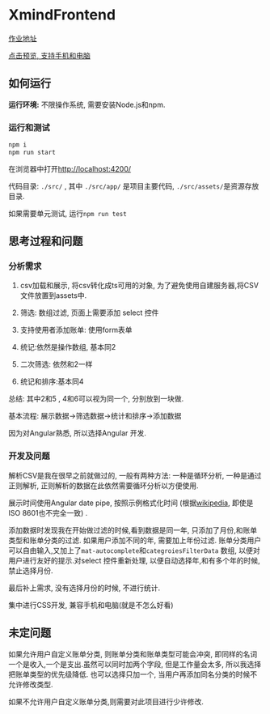 # XmindFrontend

[作业地址](https://github.com/xmindltd/hiring/tree/master/frontend-1)

[点击预览, 支持手机和电脑](https://ztftrue.github.io/xmind-frontend-work/)

## 如何运行

__运行环境:__ 不限操作系统, 需要安装Node.js和npm.

### 运行和测试

```sh
npm i
npm run start
```

在浏览器中打开[http://localhost:4200/](http://localhost:4200/)

代码目录: ```./src/``` , 其中 ```./src/app/``` 是项目主要代码, ```./src/assets/```是资源存放目录.

如果需要单元测试, 运行```npm run test```

## 思考过程和问题

### 分析需求

1. csv加载和展示, 将csv转化成ts可用的对象, 为了避免使用自建服务器,将CSV文件放置到assets中.

2. 筛选: 数组过滤, 页面上需要添加 select 控件

3. 支持使用者添加账单: 使用form表单

4. 统记:依然是操作数组, 基本同2

5. 二次筛选: 依然和2一样

6. 统记和排序:基本同4

总结: 其中2和5 , 4和6可以视为同一个, 分别放到一块做.

基本流程:
展示数据->筛选数据->统计和排序->添加数据

因为对Angular熟悉, 所以选择Angular 开发.

### 开发及问题

解析CSV是我在很早之前就做过的, 一般有两种方法: 一种是循环分析, 一种是通过正则解析, 正则解析的数据在此依然需要循环分析以方便使用.

展示时间使用Angular date pipe, 按照示例格式化时间 (根据[wikipedia](https://zh.wikipedia.org/wiki/ISO_8601), 即使是ISO 8601也不完全一致) .

添加数据时发现我在开始做过滤的时候,看到数据是同一年, 只添加了月份,和账单类型和账单分类的过滤. 如果用户添加不同的年, 需要加上年份过滤. 账单分类用户可以自由输入,又加上了```mat-autocomplete```和```categroiesFilterData``` 数组, 以便对用户进行友好的提示.对select 控件重新处理, 以便自动选择年,和有多个年的时候,禁止选择月份.

最后补上需求, 没有选择月份的时候, 不进行统计.

集中进行CSS开发, 兼容手机和电脑(就是不怎么好看)

## 未定问题

如果允许用户自定义账单分类, 则账单分类和账单类型可能会冲突, 即同样的名词一个是收入,一个是支出.虽然可以同时加两个字段, 但是工作量会太多, 所以我选择把账单类型的优先级降低. 也可以选择只加一个, 当用户再添加同名分类的时候不允许修改类型.

如果不允许用户自定义账单分类,则需要对此项目进行少许修改.

